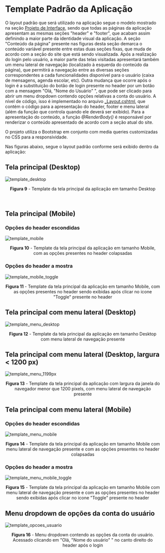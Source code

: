 # Template Padrão da Aplicação

O layout padrão que será utilizado na aplicação segue o modelo mostrado na seção <a href="04-Projeto%20de%20Interface.md"> Projeto de Interface</a>, sendo que todas as páginas da aplicação apresentam as mesmas seções "header" e "footer", que acabam assim definindo a maior parte da identidade visual da aplicação. A seção "Conteúdo da página" presente nas figuras desta seção demarca o conteúdo variável presente entre estas duas seções fixas, que muda de acordo com a seção do site que está sendo visualizada. Após a realização do login pelo usuário, a maior parte das telas visitadas apresentará também um menu lateral de navegação (localizado à esquerda do conteúdo da página), que permitirá a navegação entre as diversas seções correspondentes a cada funcionalidades disponível para o usuário (caixa de mensagens, agenda escolar, etc). Outra mudança que ocorre após o login é a substituição do botão de login presente no header por um botão com a mensagem "Olá, "Nome do Usuário" ", que pode ser clicado para abrir um menu dropdown contendo opções relativas a conta do usuário. A nível de código, isso é implementado no arquivo <a href="../src/App-comunicacao-escolar/Views/Shared/_Layout.cshtml">_Layout.cshtml</a>, que contém o código para a apresentação do header, footer e menu lateral (além da função que controla quando ele deverá ser exibido). Para a apresentação do conteúdo, a função *@RenderBody()* é responsável por renderizar o conteúdo apresentado de acordo com a seção atual do site.
<br>

O projeto utiliza o Bootstrap em conjunto com media queries customizadas no CSS para a responsividade.
<br>

Nas figuras abaixo, segue o layout padrão conforme será exibido dentro da aplicação: 

## Tela principal (Desktop)
![template_desktop](https://user-images.githubusercontent.com/74699119/168379726-bec9bec6-5aea-4478-98b9-fe054e50a9ca.png)
<p align="center"><b>Figura 9</b> - Template da tela principal da aplicação em tamanho Desktop</p>
<br>

## Tela principal (Mobile)
### Opções do header escondidas
![template_mobile](https://user-images.githubusercontent.com/74699119/168379968-52234657-925a-47aa-a90f-52a0d6c8dae9.png)

<p align="center"><b>Figura 10</b> - Template da tela principal da aplicação em tamanho Mobile, com as opções presentes no header colapsadas</p>

### Opções do header a mostra
![template_mobile_toggle](https://user-images.githubusercontent.com/74699119/168379972-040ef1d8-5b2a-4602-818a-f40c2064854c.png)

<p align="center"><b>Figura 11</b> - Template da tela principal da aplicação em tamanho Mobile, com as opções presentes no header sendo exibidas após clicar no icone "Toggle" presente no header</p>

## Tela principal com menu lateral (Desktop)
![template_menu_desktop](https://user-images.githubusercontent.com/74699119/168380271-e773d24a-0602-4719-8762-3752def1bdae.png)

<p align="center"><b>Figura 12</b> - Template da tela principal da aplicação em tamanho Desktop com menu lateral de navegação presente</p>

## Tela principal com menu lateral (Desktop, largura < 1200 px)
![template_menu_1199px](https://user-images.githubusercontent.com/74699119/168384920-eb1b90bf-d318-4f34-a094-820d1a23c2f8.png)

<p align="center"><b>Figura 13</b> - Template da tela principal da aplicação com largura da janela do navegador menor que 1200 pixels, com menu lateral de navegação presente</p>

## Tela principal com menu lateral (Mobile)
### Opções do header escondidas
![template_menu_mobile](https://user-images.githubusercontent.com/74699119/168380418-bdf3fe54-791e-4512-bf2a-b317d9299be3.png)

<p align="center"><b>Figura 14</b> - Template da tela principal da aplicação em tamanho Mobile com menu lateral de navegação presente e com as opções presentes no header colapsadas</p>

### Opções do header a mostra
![template_menu_mobile_toggle](https://user-images.githubusercontent.com/74699119/168380358-d2f13727-448f-4360-a42e-3ebac4f5b58b.png)

<p align="center"><b>Figura 15</b> - Template da tela principal da aplicação em tamanho Mobile com menu lateral de navegação presente e com as opções presentes no header sendo exibidas após clicar no icone "Toggle" presente no header</p>

## Menu dropdown de opções da conta do usuário
![template_opcoes_usuario](https://user-images.githubusercontent.com/74699119/168380528-adf9e908-675b-4d3d-836a-fbb4654d64c2.png)

<p align="center"><b>Figura 16</b> - Menu dropdown contendo as opções da conta do usuário. Acessado clicando em "Olá, "Nome do usuário" " no canto direito do header após o login</p>
